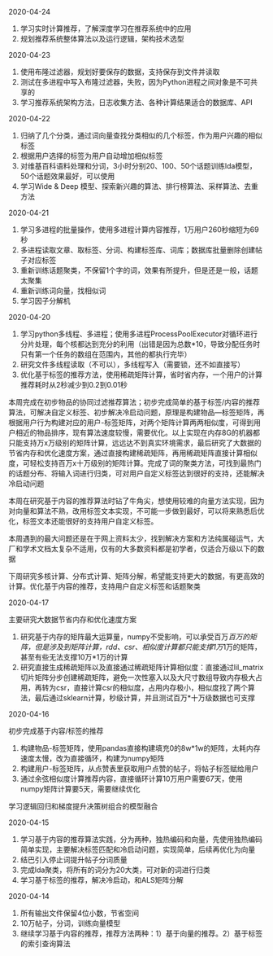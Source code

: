 2020-04-24

1. 学习实时计算推荐，了解深度学习在推荐系统中的应用
2. 规划推荐系统整体算法以及运行逻辑，架构技术选型

2020-04-23

1. 使用布隆过滤器，规划好要保存的数据，支持保存到文件并读取
2. 测试在多进程中写入布隆过滤器，失败，因为Python进程之间对象是不可共享的
3. 学习推荐系统架构方法，日志收集方法、各种计算结果适合的数据库、API

2020-04-22

1.  归纳了几个分类，通过词向量查找分类相似的几个标签，作为用户兴趣的相似标签
2. 根据用户选择的标签为用户自动增加相似标签
3. 对维基百科语料处理和分词，3小时分别20、100、50个话题训练lda模型，50个话题效果最好，可以使用
4. 学习Wide & Deep 模型、探索新兴趣的算法、排行榜算法、采样算法、去重方法

2020-04-21

1. 学习多进程的批量操作，使用多进程计算内容推荐，1万用户260秒缩短为69秒
2. 多进程读取文章、取标签、分词、构建标签库、词库；数据库批量删除创建帖子对应标签
3. 重新训练话题聚类，不保留1个字的词，效果有所提升，但是还是一般，话题太聚集
4. 重新训练词向量，找相似词
5. 学习因子分解机

2020-04-20

1. 学习python多线程、多进程；使用多进程ProcessPoolExecutor对循环进行分片处理，每个核都达到充分的利用（出错是因为总数*10，导致分配任务时只有第一个任务的数组在范围内，其他的都执行完毕）
2. 研究文件多线程读取（不可以），多线程写入（需要锁，还不如直接写）
3. 优化基于标签的推荐方法，使用稀疏矩阵计算，省时省内存，一个用户的计算推荐耗时从2秒减少到0.2到0.01秒



本周完成在初步物品的协同过滤推荐算法；初步完成简单的基于标签/内容的推荐算法，可解决自定义标签、初步解决冷启动问题，原理是构建物品—标签矩阵，再根据用户行为构建对应的用户-标签矩阵，对两个矩阵计算两两相似度，可得到用户相近的物品排序，现有算法速度较慢，需要优化。以上实现在内存8G的机器都只能支持万x万级别的矩阵计算，远远达不到真实环境需求，最后研究了大数据的节省内存和优化速度方案，通过直接构建稀疏矩阵，再用稀疏矩阵直接计算相似度，可轻松支持百万x十万级别的矩阵计算。完成了词的聚类方法，可找到最热门的话题分布、将输入词进行归类，可对用户自定义标签达到很好的支持，还能解决冷启动问题

本周在研究基于内容的推荐算法时钻了牛角尖，想使用较难的向量方法实现，因为对向量和算法不熟，改用标签文本实现，不可能一步做到最好，可以将来熟悉后优化，标签文本还能很好的支持用户自定义标签。

本周遇到的最大问题还是在于网上资料太少，找到解决方案和方法纯属碰运气，大厂和学术文档太复杂不适用，仅有的大多数资料都是初学者，仅适合万级以下的数据

下周研究多核计算、分布式计算、矩阵分解，希望能支持更大的数据，有更高效的计算。优化基于内容的推荐，支持用户自定义标签和话题聚类

2020-04-17

主要研究大数据节省内存和优化速度方案
1. 研究基于内存的矩阵最大运算量，numpy不受影响，可以承受百万*百万的矩阵，但是涉及到矩阵计算，rdd、csr、相似度计算都只能支撑1万*1万的矩阵，甚至有些无法支撑10万*1万的计算
2. 研究直接生成稀疏矩阵以及直接通过稀疏矩阵计算相似度：直接通过lil_matrix切片矩阵分步创建稀疏矩阵，避免一次性塞入以及大尺寸数组导致内存极大占用，再转为csr，直接计算csr的相似度，占用内存极小，相似度找了两个算法，最后通过sklearn计算，秒级计算，并且测试百万*十万级数据也可支撑

2020-04-16

初步完成基于内容/标签的推荐

1. 构建物品-标签矩阵，使用pandas直接构建填充0的8w*1w的矩阵，太耗内存速度太慢，改为直接循环，构建为numpy矩阵
2. 构建用户-标签矩阵，从点赞表里获取用户点赞的帖子，将帖子标签赋给用户
3. 通过余弦相似度计算推荐内容，直接循环计算10万用户需要67天，使用numpy矩阵计算要5天，需要继续优化

学习逻辑回归和梯度提升决策树组合的模型融合

2020-04-15

1. 学习基于内容的推荐算法实践，分为两种，独热编码和向量，先使用独热编码简单实现，主要解决标签匹配和冷启动问题，实现简单，后续再优化为向量
2. 结巴引入停止词提升帖子分词质量
3. 完成lda聚类，将所有的词分为20大类，可对新的词进行归类
4. 学习基于标签的推荐，解决冷启动，和ALS矩阵分解

2020-04-14

1. 所有输出文件保留4位小数，节省空间
2. 10万帖子，分词，训练向量模型
3. 继续学习基于内容的推荐，推荐方法两种：1）基于向量的推荐。2）基于标签的索引查询算法

